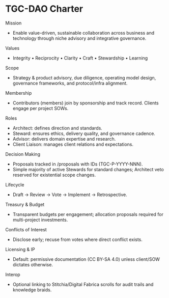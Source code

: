 # TGC-DAO Charter

Mission
- Enable value-driven, sustainable collaboration across business and technology through niche advisory and integrative governance.

Values
- Integrity • Reciprocity • Clarity • Craft • Stewardship • Learning

Scope
- Strategy & product advisory, due diligence, operating model design, governance frameworks, and protocol/infra alignment.

Membership
- Contributors (members) join by sponsorship and track record. Clients engage per project SOWs.

Roles
- Architect: defines direction and standards.
- Steward: ensures ethics, delivery quality, and governance cadence.
- Advisor: delivers domain expertise and research.
- Client Liaison: manages client relations and expectations.

Decision Making
- Proposals tracked in /proposals with IDs (TGC-P-YYYY-NNN).
- Simple majority of active Stewards for standard changes; Architect veto reserved for existential scope changes.

Lifecycle
- Draft → Review → Vote → Implement → Retrospective.

Treasury & Budget
- Transparent budgets per engagement; allocation proposals required for multi-project investments.

Conflicts of Interest
- Disclose early; recuse from votes where direct conflict exists.

Licensing & IP
- Default: permissive documentation (CC BY-SA 4.0) unless client/SOW dictates otherwise.

Interop
- Optional linking to Stitchia/Digital Fabrica scrolls for audit trails and knowledge braids.


